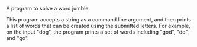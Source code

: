 A program to solve a word jumble.

This program accepts a string as a command line argument, and then prints a list of words that can be created using the submitted letters. For example, on the input "dog", the program prints a set of words including "god", "do", and "go".